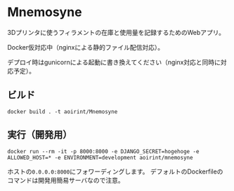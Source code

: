 # Mnemosyne
3Dプリンタに使うフィラメントの在庫と使用量を記録するためのWebアプリ。

Docker仮対応中（nginxによる静的ファイル配信対応）。

デプロイ時はgunicornによる起動に書き換えてください（nginx対応と同時に対応予定）。

## ビルド
```
docker build . -t aoirint/Mnemosyne
```

## 実行（開発用）
```
docker run --rm -it -p 8000:8000 -e DJANGO_SECRET=hogehoge -e ALLOWED_HOST=* -e ENVIRONMENT=development aoirint/mnemosyne
```

ホストの`0.0.0.0:8000`にフォワーディングします。
デフォルトのDockerfileのコマンドは開発用簡易サーバなので注意。
